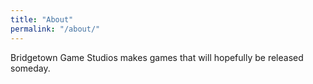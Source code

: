 ```yaml
---
title: "About"
permalink: "/about/"
---
```


Bridgetown Game Studios makes games that will hopefully be released someday.
